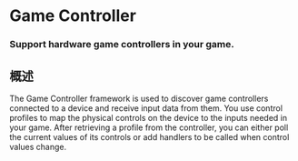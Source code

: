 # Game Controller
### Support hardware game controllers in your game.
## 概述
The Game Controller framework is used to discover game controllers connected to a device and receive input data from them. You use control profiles to map the physical controls on the device to the inputs needed in your game. After retrieving a profile from the controller, you can either poll the current values of its controls or add handlers to be called when control values change.
